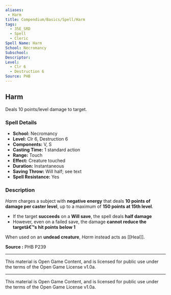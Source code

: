 ```yaml
---
aliases:
 - Harm
title: Compendium/Basics/Spell/Harm
tags:  
  - 35E_SRD  
  - Spell  
  - Cleric  
Spell Name: Harm
School: Necromancy
Subschool: 
Descriptor: 
Level:  
  - Clr 6  
  - Destruction 6  
Source: PHB
---
```


## Harm

Deals 10 points/level damage to target.

### Spell Details

- **School:** Necromancy  
- **Level:** Clr 6, Destruction 6  
- **Components:** V, S  
- **Casting Time:** 1 standard action  
- **Range:** Touch  
- **Effect:** Creature touched  
- **Duration:** Instantaneous  
- **Saving Throw:** Will half; see text  
- **Spell Resistance:** Yes  

### Description

*Harm* charges a subject with **negative energy** that deals **10 points of damage per caster level**, up to a maximum of **150 points at 15th level**.

- If the target **succeeds** on a **Will save**, the spell deals **half damage**
- However, even on a failed save, the damage **cannot reduce the targetâ€™s hit points below 1**

When used on an **undead creature**, *Harm* instead acts as [[Heal]].


**Source :** PHB P239

---

This material is Open Game Content, and is licensed for public use under  
the terms of the Open Game License v1.0a.

---

This material is Open Game Content, and is licensed for public use under the terms of the Open Game License v1.0a.
